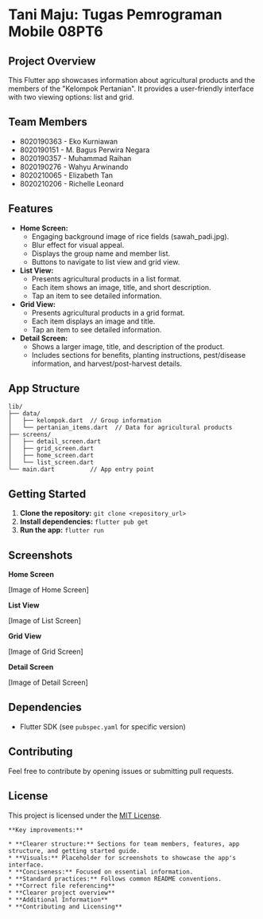 
# Tani Maju: Tugas Pemrograman Mobile 08PT6

## Project Overview

This Flutter app showcases information about agricultural products and the members of the "Kelompok Pertanian". It provides a user-friendly interface with two viewing options: list and grid.

## Team Members

* 8020190363 - Eko Kurniawan
* 8020190151 - M. Bagus Perwira Negara
* 8020190357 - Muhammad Raihan
* 8020190276 - Wahyu Arwinando
* 8020210065 - Elizabeth Tan
* 8020210206 - Richelle Leonard

## Features

* **Home Screen:**
   - Engaging background image of rice fields (sawah_padi.jpg).
   - Blur effect for visual appeal.
   - Displays the group name and member list.
   - Buttons to navigate to list view and grid view.
* **List View:**
   - Presents agricultural products in a list format.
   - Each item shows an image, title, and short description.
   - Tap an item to see detailed information.
* **Grid View:**
   - Presents agricultural products in a grid format.
   - Each item displays an image and title.
   - Tap an item to see detailed information.
* **Detail Screen:**
   - Shows a larger image, title, and description of the product.
   - Includes sections for benefits, planting instructions, pest/disease information, and harvest/post-harvest details.

## App Structure

```
lib/
├── data/
│   ├── kelompok.dart  // Group information
│   └── pertanian_items.dart  // Data for agricultural products
├── screens/
│   ├── detail_screen.dart
│   ├── grid_screen.dart
│   ├── home_screen.dart
│   └── list_screen.dart
└── main.dart          // App entry point
```

## Getting Started

1. **Clone the repository:** `git clone <repository_url>`
2. **Install dependencies:** `flutter pub get`
3. **Run the app:** `flutter run`

## Screenshots

**Home Screen**

[Image of Home Screen]

**List View**

[Image of List Screen]

**Grid View**

[Image of Grid Screen]

**Detail Screen**

[Image of Detail Screen]

## Dependencies

* Flutter SDK (see `pubspec.yaml` for specific version)

## Contributing

Feel free to contribute by opening issues or submitting pull requests.

## License

This project is licensed under the [MIT License](LICENSE). 
```
**Key improvements:**

* **Clearer structure:** Sections for team members, features, app structure, and getting started guide.
* **Visuals:** Placeholder for screenshots to showcase the app's interface.
* **Conciseness:** Focused on essential information.
* **Standard practices:** Follows common README conventions.
* **Correct file referencing**
* **Clearer project overview**
* **Additional Information**
* **Contributing and Licensing**
